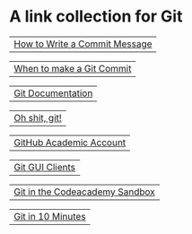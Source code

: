 
<h1>A link collection for Git <br></h1>

<table class="m_-7627066792137526750gmail-button"><tbody><tr><td>
<a href="http://chris.beams.io/posts/git-commit/" target="_blank" data-saferedirecturl="https://www.google.com/url?hl=de&amp;q=http://chris.beams.io/posts/git-commit/&amp;source=gmail&amp;ust=1486112951268000&amp;usg=AFQjCNFjwsywEDGUFR_aJJ_iXx_qJphtUw">How to Write a Commit Message</a>
</td></tr></tbody></table>

<table class="m_-7627066792137526750gmail-button"><tbody><tr><td>
<a href="https://dev.to/gonedark/when-to-make-a-git-commit/" target="_blank" data-saferedirecturl="https://www.google.com/url?hl=de&amp;q=https://dev.to/gonedark/when-to-make-a-git-commit/&amp;source=gmail&amp;ust=1486112951268000&amp;usg=AFQjCNGjZpHVbJczZW4JKzfSV8rE9_6KLQ">When to make a Git Commit</a>
</td></tr></tbody></table>

<table class="m_-7627066792137526750gmail-button"><tbody><tr><td>
<a href="https://git-scm.com/book/en/v2/" target="_blank" data-saferedirecturl="https://www.google.com/url?hl=de&amp;q=https://git-scm.com/book/en/v2/&amp;source=gmail&amp;ust=1486112951268000&amp;usg=AFQjCNFTySWUwv2HfbHwzxZJPIqveLqeHw">Git Documentation</a>
</td></tr></tbody></table>

<table class="m_-7627066792137526750gmail-button"><tbody><tr><td>
<a href="http://ohshitgit.com/" target="_blank" data-saferedirecturl="https://www.google.com/url?hl=de&amp;q=http://ohshitgit.com/&amp;source=gmail&amp;ust=1486112951268000&amp;usg=AFQjCNGTH8S7sd8iKZsgtOdO9SGzPmF7cA">Oh shit, git!</a>
</td></tr></tbody></table>

<table class="m_-7627066792137526750gmail-button"><tbody><tr><td>
<a href="https://education.github.com/" target="_blank" data-saferedirecturl="https://www.google.com/url?hl=de&amp;q=https://education.github.com/&amp;source=gmail&amp;ust=1486112951268000&amp;usg=AFQjCNEeQTDhxFTz53RTITOWYT7EN29xOg">GitHub Academic Account</a>
</td></tr></tbody></table>

<table class="m_-7627066792137526750gmail-button"><tbody><tr><td>
<a href="https://git-scm.com/downloads/guis" target="_blank" data-saferedirecturl="https://www.google.com/url?hl=de&amp;q=https://git-scm.com/downloads/guis&amp;source=gmail&amp;ust=1486112951268000&amp;usg=AFQjCNFw3cwiJJCBR_E6srsKfYLpe7rVng">Git GUI Clients</a>
</td></tr></tbody></table>

<table class="m_-7627066792137526750gmail-button"><tbody><tr><td>
<a href="https://www.codecademy.com/learn/learn-git" target="_blank" data-saferedirecturl="https://www.google.com/url?hl=de&amp;q=https://www.codecademy.com/learn/learn-git&amp;source=gmail&amp;ust=1486112951268000&amp;usg=AFQjCNFsEl188ZT2Ugn3IJykKocUYWAy6A">Git in the Codeacademy Sandbox</a>
</td></tr></tbody></table>

<table class="m_-7627066792137526750gmail-button"><tbody><tr><td>
<a href="https://eglerean.wordpress.com/2016/04/19/git-in-10-minutes/" target="_blank">Git in 10 Minutes</a>
</td></tr></tbody></table>


